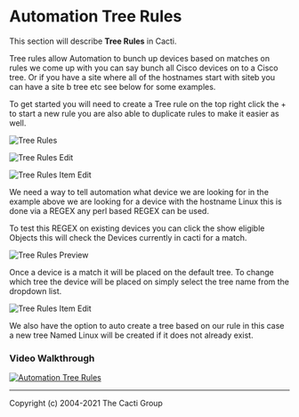 # Automation Tree Rules

This section will describe **Tree Rules** in Cacti.

Tree rules allow Automation to bunch up devices based on matches
on rules we come up with you can say bunch all Cisco devices on to a Cisco tree.
Or if you have a site where all of the hostnames start with siteb you can 
have a site b tree etc see below for some examples.

To get started you will need to create a Tree rule on the top right click the +
to start a new rule you are also able to duplicate rules to make it easier as well.

![Tree Rules](images/automation-tree-rules.png)

![Tree Rules Edit](images/automation-tree-rules-edit1.png)

![Tree Rules Item Edit](images/automation-tree-rules-edit2.png)

We need a way to tell automation what device we are looking for 
in the example above we are looking for a device with the hostname Linux
this is done via a REGEX any perl based REGEX can be used.

To test this REGEX on existing devices you can click the show eligible Objects
this will check the Devices currently in cacti for a match.

![Tree Rules Preview](images/automation-tree-rules-edit4.png)

Once a device is a match it will be placed on the default tree.
To change which tree the device will be placed on simply select the tree name
from the dropdown list.

![Tree Rules Item Edit](images/automation-tree-rules-edit3.png)


We also have the option to auto create a tree based on our rule in this case a new tree
Named Linux will be created if it does not already exist.

### Video Walkthrough

[![Automation Tree Rules](https://img.youtube.com/vi/yxO-CgaeFNc/0.jpg)](https://www.youtube.com/watch?v=yxO-CgaeFNc)

---
Copyright (c) 2004-2021 The Cacti Group
